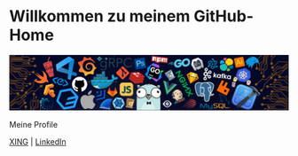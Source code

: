 # Willkommen zu meinem GitHub-Home

![](https://github.com/serdarayalp/serdarayalp/blob/master/icons/header_black.png)

Meine Profile

<a href="https://www.xing.com/profile/Serdar_Ayalp2/cv" target="_blank">XING</a> | <a href="https://www.linkedin.com/in/serdar-ayalp-b9207991"  target="_blank">LinkedIn</a>

